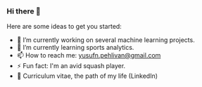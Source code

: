 ### Hi there 👋



Here are some ideas to get you started:

- 🔭 I’m currently working on several machine learning projects.
- 🌱 I’m currently learning sports analytics.
- 📫 How to reach me: yusufn.pehlivan@gmail.com
- ⚡ Fun fact: I'm an avid squash player.
- 🏹 Curriculum vitae, the path of my life (LinkedIn)

